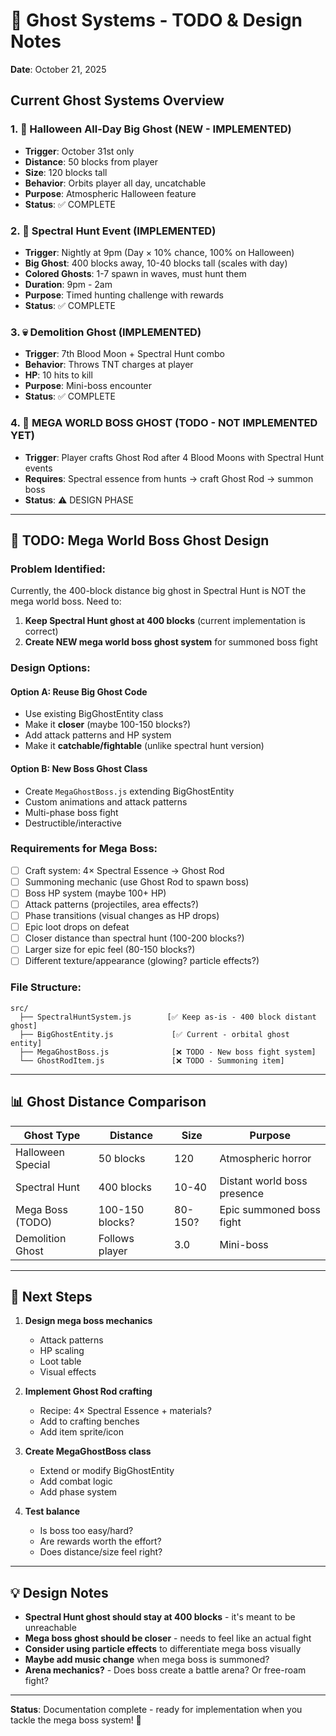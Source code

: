 # 👻 Ghost Systems - TODO & Design Notes

**Date**: October 21, 2025

## Current Ghost Systems Overview

### 1. 🎃 Halloween All-Day Big Ghost (NEW - IMPLEMENTED)
- **Trigger**: October 31st only
- **Distance**: 50 blocks from player
- **Size**: 120 blocks tall
- **Behavior**: Orbits player all day, uncatchable
- **Purpose**: Atmospheric Halloween feature
- **Status**: ✅ COMPLETE

### 2. 👻 Spectral Hunt Event (IMPLEMENTED)
- **Trigger**: Nightly at 9pm (Day × 10% chance, 100% on Halloween)
- **Big Ghost**: 400 blocks away, 10-40 blocks tall (scales with day)
- **Colored Ghosts**: 1-7 spawn in waves, must hunt them
- **Duration**: 9pm - 2am
- **Purpose**: Timed hunting challenge with rewards
- **Status**: ✅ COMPLETE

### 3. 💀 Demolition Ghost (IMPLEMENTED)
- **Trigger**: 7th Blood Moon + Spectral Hunt combo
- **Behavior**: Throws TNT charges at player
- **HP**: 10 hits to kill
- **Purpose**: Mini-boss encounter
- **Status**: ✅ COMPLETE

### 4. 🌟 MEGA WORLD BOSS GHOST (TODO - NOT IMPLEMENTED YET)
- **Trigger**: Player crafts Ghost Rod after 4 Blood Moons with Spectral Hunt events
- **Requires**: Spectral essence from hunts → craft Ghost Rod → summon boss
- **Status**: ⚠️ DESIGN PHASE

---

## 🔧 TODO: Mega World Boss Ghost Design

### Problem Identified:
Currently, the 400-block distance big ghost in Spectral Hunt is NOT the mega world boss. Need to:

1. **Keep Spectral Hunt ghost at 400 blocks** (current implementation is correct)
2. **Create NEW mega world boss ghost system** for summoned boss fight

### Design Options:

#### Option A: Reuse Big Ghost Code
- Use existing BigGhostEntity class
- Make it **closer** (maybe 100-150 blocks?)
- Add attack patterns and HP system
- Make it **catchable/fightable** (unlike spectral hunt version)

#### Option B: New Boss Ghost Class
- Create `MegaGhostBoss.js` extending BigGhostEntity
- Custom animations and attack patterns
- Multi-phase boss fight
- Destructible/interactive

### Requirements for Mega Boss:
- [ ] Craft system: 4× Spectral Essence → Ghost Rod
- [ ] Summoning mechanic (use Ghost Rod to spawn boss)
- [ ] Boss HP system (maybe 100+ HP)
- [ ] Attack patterns (projectiles, area effects?)
- [ ] Phase transitions (visual changes as HP drops)
- [ ] Epic loot drops on defeat
- [ ] Closer distance than spectral hunt (100-200 blocks?)
- [ ] Larger size for epic feel (80-150 blocks?)
- [ ] Different texture/appearance (glowing? particle effects?)

### File Structure:
```
src/
  ├── SpectralHuntSystem.js        [✅ Keep as-is - 400 block distant ghost]
  ├── BigGhostEntity.js             [✅ Current - orbital ghost entity]
  ├── MegaGhostBoss.js              [❌ TODO - New boss fight system]
  └── GhostRodItem.js               [❌ TODO - Summoning item]
```

---

## 📊 Ghost Distance Comparison

| Ghost Type | Distance | Size | Purpose |
|------------|----------|------|---------|
| Halloween Special | 50 blocks | 120 | Atmospheric horror |
| Spectral Hunt | 400 blocks | 10-40 | Distant world boss presence |
| Mega Boss (TODO) | 100-150 blocks? | 80-150? | Epic summoned boss fight |
| Demolition Ghost | Follows player | 3.0 | Mini-boss |

---

## 🎯 Next Steps

1. **Design mega boss mechanics**
   - Attack patterns
   - HP scaling
   - Loot table
   - Visual effects

2. **Implement Ghost Rod crafting**
   - Recipe: 4× Spectral Essence + materials?
   - Add to crafting benches
   - Add item sprite/icon

3. **Create MegaGhostBoss class**
   - Extend or modify BigGhostEntity
   - Add combat logic
   - Add phase system

4. **Test balance**
   - Is boss too easy/hard?
   - Are rewards worth the effort?
   - Does distance/size feel right?

---

## 💡 Design Notes

- **Spectral Hunt ghost should stay at 400 blocks** - it's meant to be unreachable
- **Mega boss ghost should be closer** - needs to feel like an actual fight
- **Consider using particle effects** to differentiate mega boss visually
- **Maybe add music change** when mega boss is summoned?
- **Arena mechanics?** - Does boss create a battle arena? Or free-roam fight?

---

**Status**: Documentation complete - ready for implementation when you tackle the mega boss system! 👻
